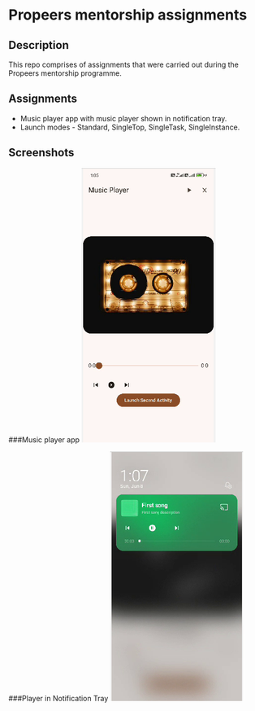 # Propeers mentorship assignments
    
## Description
This repo comprises of assignments that were carried out during the Propeers mentorship programme. 
    
## Assignments
*   Music player app with music player shown in notification tray. 
*   Launch modes - Standard, SingleTop, SingleTask, SingleInstance.

## Screenshots
###Music player app
![img.png](screenshots/screenshot_1.png)

###Player in Notification Tray
![img.png](screenshots/screenshot_2.png)